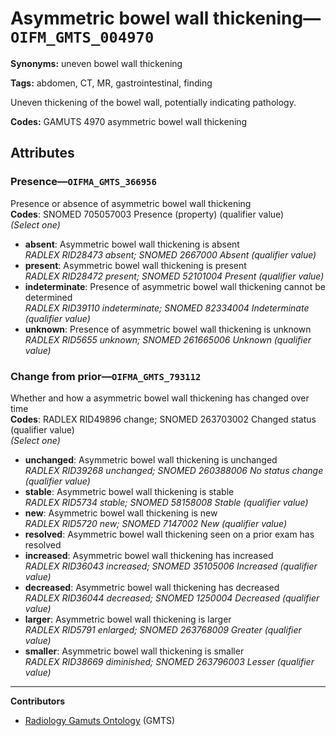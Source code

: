# Asymmetric bowel wall thickening—`OIFM_GMTS_004970`

**Synonyms:** uneven bowel wall thickening

**Tags:** abdomen, CT, MR, gastrointestinal, finding

Uneven thickening of the bowel wall, potentially indicating pathology.

**Codes:** GAMUTS 4970 asymmetric bowel wall thickening

## Attributes

### Presence—`OIFMA_GMTS_366956`

Presence or absence of asymmetric bowel wall thickening  
**Codes**: SNOMED 705057003 Presence (property) (qualifier value)  
*(Select one)*

- **absent**: Asymmetric bowel wall thickening is absent  
_RADLEX RID28473 absent; SNOMED 2667000 Absent (qualifier value)_
- **present**: Asymmetric bowel wall thickening is present  
_RADLEX RID28472 present; SNOMED 52101004 Present (qualifier value)_
- **indeterminate**: Presence of asymmetric bowel wall thickening cannot be determined  
_RADLEX RID39110 indeterminate; SNOMED 82334004 Indeterminate (qualifier value)_
- **unknown**: Presence of asymmetric bowel wall thickening is unknown  
_RADLEX RID5655 unknown; SNOMED 261665006 Unknown (qualifier value)_

### Change from prior—`OIFMA_GMTS_793112`

Whether and how a asymmetric bowel wall thickening has changed over time  
**Codes**: RADLEX RID49896 change; SNOMED 263703002 Changed status (qualifier value)  
*(Select one)*

- **unchanged**: Asymmetric bowel wall thickening is unchanged  
_RADLEX RID39268 unchanged; SNOMED 260388006 No status change (qualifier value)_
- **stable**: Asymmetric bowel wall thickening is stable  
_RADLEX RID5734 stable; SNOMED 58158008 Stable (qualifier value)_
- **new**: Asymmetric bowel wall thickening is new  
_RADLEX RID5720 new; SNOMED 7147002 New (qualifier value)_
- **resolved**: Asymmetric bowel wall thickening seen on a prior exam has resolved  
- **increased**: Asymmetric bowel wall thickening has increased  
_RADLEX RID36043 increased; SNOMED 35105006 Increased (qualifier value)_
- **decreased**: Asymmetric bowel wall thickening has decreased  
_RADLEX RID36044 decreased; SNOMED 1250004 Decreased (qualifier value)_
- **larger**: Asymmetric bowel wall thickening is larger  
_RADLEX RID5791 enlarged; SNOMED 263768009 Greater (qualifier value)_
- **smaller**: Asymmetric bowel wall thickening is smaller  
_RADLEX RID38669 diminished; SNOMED 263796003 Lesser (qualifier value)_

---

**Contributors**

- [Radiology Gamuts Ontology](https://gamuts.net/) (GMTS)